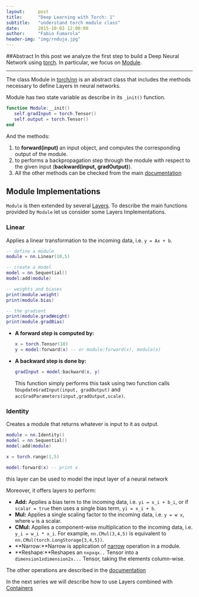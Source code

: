```yaml
---
layout:     post
title:      "Deep Learning with Torch: 1"
subtitle:   "understand torch module class"
date:       2015-10-03 12:00:00
author:     "Fabio Fumarola"
header-img: "img/rnduja.jpg"
---
```


##Abstract
In this post we analyze the first step to build a Deep Neural Network using [torch](http://torch.ch/). In particular, we focus on [Module](https://github.com/torch/nn).

---------------------------

The class Module in [torch/nn](https://github.com/torch/nn) is an abstract class that includes the methods necessary to define Layers in neural networks.

Module has two state variable as describe in its `_init()` function.

```lua
function Module:__init()
   self.gradInput = torch.Tensor()
   self.output = torch.Tensor()
end
```

And the methods:

1. to **forward(input)** an input object, and computes the corresponding output of the module.
2. to performs a backpropagation step through the module with respect to the given input (**backward(input, gradOutput)**).
3. All the other methods can be checked from the main [documentation](https://github.com/torch/nn/blob/master/doc/module.md#nn.Module)

## Module Implementations

`Module` is then extended by several [Layers](https://github.com/torch/nn/blob/master/doc/simple.md#nn.simplelayers.dok). To describe the main functions provided by `Module` let us consider some Layers Implementations.

### Linear

Applies a linear transformation to the incoming data, i.e. `y = Ax + b`.

```lua
-- define a module
module = nn.Linear(10,5)

-- create a model
model = nn.Sequential()
model:add(module)

-- weights and biases
print(module.weight)
print(module.bias)

-- the gradient
print(module.gradWeight)
print(module.gradBias)
```

- **A forward step is computed by:**

	```lua
	x = torch.Tensor(10)
	y = model:forward(x) -- or module:forward(x), module(x)
	```

- **A backward step is done by:**

	```lua
	gradInput = model:backward(x, y)
	```
	This function simply performs this task using two function calls to`updateGradInput(input, gradOutput)` and `accGradParameters(input,gradOutput,scale)`.


### Identity
Creates a module that returns whatever is input to it as output.

```lua
module = nn.Identity()
model = nn.Sequential()
model:add(module)

x = torch.range(1,5)

model:forward(x) -- print x
```

this layer can be used to model the input layer of a neural network

Moreover, it offers layers to perform:

- **Add:** Applies a bias term to the incoming data, i.e. `yi = x_i + b_i`, or if `scalar = true` then uses a single bias term, `yi = x_i + b`.
- **Mul:** Applies a single scaling factor to the incoming data, i.e. `y = w x`, where `w` is a scalar.
- **CMul:** Applies a component-wise multiplication to the incoming data, i.e. `y_i = w_i * x_i`. For example, `nn.CMul(3,4,5)` is equivalent to `nn.CMul(torch.LongStorage{3,4,5})`.
- **Narrow:**Narrow is application of [narrow](https://github.com/torch/torch7/blob/master/doc/tensor.md#tensor-narrowdim-index-size) operation in a module.
- **Reshape:**Reshapes an `nxpxqx..` Tensor into a `dimension1xdimension2x...` Tensor, taking the elements column-wise.

The other operations are described in the [documentation](https://github.com/torch/nn/blob/master/doc/simple.md#nn.Max)

In the next series we will describe how to use Layers combined with [Containers](https://github.com/torch/nn/blob/master/doc/containers.md#nn.Containers)
